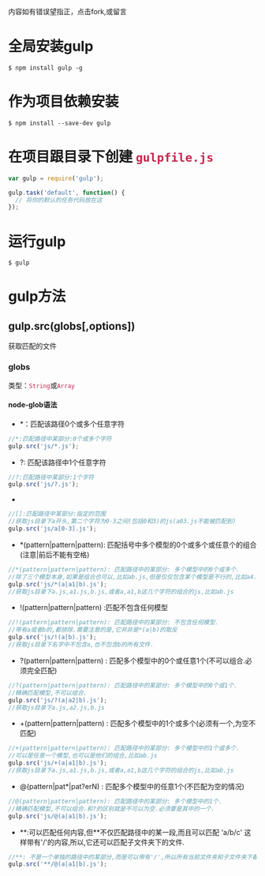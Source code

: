内容如有错误望指正，点击fork,或留言

# 全局安装gulp
```
$ npm install gulp -g
```

# 作为项目依赖安装
```
$ npm install --save-dev gulp
```

# 在项目跟目录下创建 <font color="#c7254e">`gulpfile.js`</font>
```javascript
var gulp = require('gulp');

gulp.task('default', function() {
  // 将你的默认的任务代码放在这
});
```


# 运行gulp
```
$ gulp
```

# gulp方法
## gulp.src(globs[,options])
获取匹配的文件

### globs 
类型：<font color="#c7254e">`String`</font>或<font color="#c7254e">`Array`</font>

#### node-glob语法
+ \*：匹配该路径0个或多个任意字符
```javascript
//*:匹配路径中某部分:0个或多个字符
gulp.src('js/*.js');
```

+ ?: 匹配该路径中1个任意字符
```javascript
//?:匹配路径中某部分:1个字符
gulp.src('js/?.js');
```

+ [...]:匹配该路径段中在指定范围内字符(注意不能组合,只能是其中一个字符)
```javascript
//[]:匹配路径中某部分:指定的范围
//获取js目录下a开头,第二个字符为0-3之间(包括0和3)的js(a03.js不能被匹配到)
gulp.src('js/a[0-3].js');
```

+ \*(pattern|pattern|pattern): 匹配括号中多个模型的0个或多个或任意个的组合(注意|前后不能有空格)
```javascript
//*(pattern|pattern|pattern): 匹配路径中的某部分: 多个模型中的0个或多个.
//除了三个模型本身,如果是组合也可以,比如ab.js,但是仅仅包含某个模型是不行的,比如a4.js.
gulp.src('js/*(a|a1|b).js');
//获取js目录下a.js,a1.js,b.js,或者a,a1,b这几个字符的组合的js,比如ab.js
```

+  !(pattern|pattern|pattern) :匹配不包含任何模型
```javascript
//!(pattern|pattern|pattern): 匹配路径中的某部分: 不包含任何模型.
//带有a或者b的,都排除.需要注意的是,它并非是*(a|b)的取反
gulp.src('js/!(a|b).js');
//获取js目录下名字中不包含a,也不包含b的所有文件.
```

+  ?(pattern|pattern|pattern) : 匹配多个模型中的0个或任意1个(不可以组合.必须完全匹配)
```javascript
//?(pattern|pattern|pattern): 匹配路径中的某部分: 多个模型中的0个或1个.
//精确匹配模型,不可以组合.
gulp.src('js/?(a|a2|b).js');
//获取js目录下a.js,a2.js,b.js
```

+ +(pattern|pattern|pattern) : 匹配多个模型中的1个或多个(必须有一个,为空不匹配)
```javascript
//+(pattern|pattern|pattern): 匹配路径中的某部分: 多个模型中的1个或多个.
//可以是任意一个模型,也可以是他们的组合,比如ab.js
gulp.src('js/+(a|a1|b).js');
//获取js目录下a.js,a1.js,b.js,或者a,a1,b这几个字符的组合的js,比如ab.js
```

+ @(pattern|pat*|pat?erN) : 匹配多个模型中的任意1个(不匹配为空的情况)
```javascript
//@(pattern|pattern|pattern): 匹配路径中的某部分: 多个模型中的1个.
//精确匹配模型,不可以组合.和?的区别就是不可以为空.必须要是其中的一个.
gulp.src('js/@(a|a1|b).js');
```

+ \*\*:可以匹配任何内容,但\*\*不仅匹配路径中的某一段,而且可以匹配 'a/b/c' 这样带有'/'的内容,所以,它还可以匹配子文件夹下的文件.
```javascript
//**: 不是一个单独的路径中的某部分,而是可以带有'/',所以所有当前文件夹和子文件夹下都进行匹配
gulp.src('**/@(a|a1|b).js');
```

